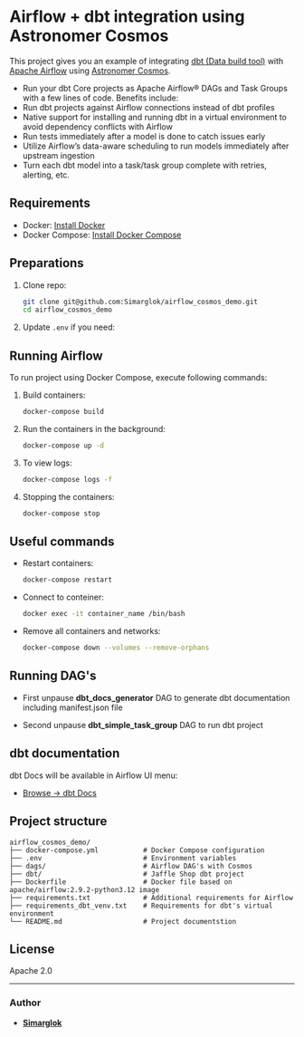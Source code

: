 
# Airflow + dbt integration using Astronomer Cosmos

This project gives you an example of integrating [dbt (Data build tool)](https://docs.getdbt.com) with [Apache Airflow](https://airflow.apache.org/) using [Astronomer Cosmos](https://astronomer.github.io/astronomer-cosmos/index.html).

- Run your dbt Core projects as Apache Airflow® DAGs and Task Groups with a few lines of code. Benefits include:
- Run dbt projects against Airflow connections instead of dbt profiles
- Native support for installing and running dbt in a virtual environment to avoid dependency conflicts with Airflow
- Run tests immediately after a model is done to catch issues early
- Utilize Airflow’s data-aware scheduling to run models immediately after upstream ingestion
- Turn each dbt model into a task/task group complete with retries, alerting, etc.

## Requirements

- Docker: [Install Docker](https://docs.docker.com/get-docker/)
- Docker Compose: [Install Docker Compose](https://docs.docker.com/compose/install/)

## Preparations

1. Clone repo:

   ```bash
   git clone git@github.com:Simarglok/airflow_cosmos_demo.git
   cd airflow_cosmos_demo
   ```

2. Update `.env` if you need:

## Running Airflow

To run project using Docker Compose, execute following commands:

1. Build containers:

   ```bash
   docker-compose build
   ```

2. Run the containers in the background:

   ```bash
   docker-compose up -d
   ```

3. To view logs:

   ```bash
   docker-compose logs -f
   ```

4. Stopping the containers:

   ```bash
   docker-compose stop
   ```

## Useful commands

- Restart containers:

  ```bash
  docker-compose restart
  ```

- Connect to conteiner:

  ```bash
  docker exec -it container_name /bin/bash
  ```

- Remove all containers and networks:

  ```bash
  docker-compose down --volumes --remove-orphans
  ```

## Running DAG's

- First unpause **dbt_docs_generator** DAG to generate dbt documentation including manifest.json file

- Second unpause **dbt_simple_task_group** DAG to run dbt project

## dbt documentation

dbt Docs will be available in Airflow UI menu: 
   - [Browse -> dbt Docs](http://localhost:8080/cosmos/dbt_docs)

## Project structure

```
airflow_cosmos_demo/
├── docker-compose.yml           # Docker Compose configuration
├── .env                         # Environment variables
├── dags/                        # Airflow DAG's with Cosmos
├── dbt/                         # Jaffle Shop dbt project
├── Dockerfile                   # Docker file based on apache/airflow:2.9.2-python3.12 image
├── requirements.txt             # Additional requirements for Airflow
├── requirements_dbt_venv.txt    # Requirements for dbt's virtual environment
└── README.md                    # Project documentstion
```

## License

Apache 2.0

---

### Author

- [**Simarglok**](https://github.com/Simarglok)
